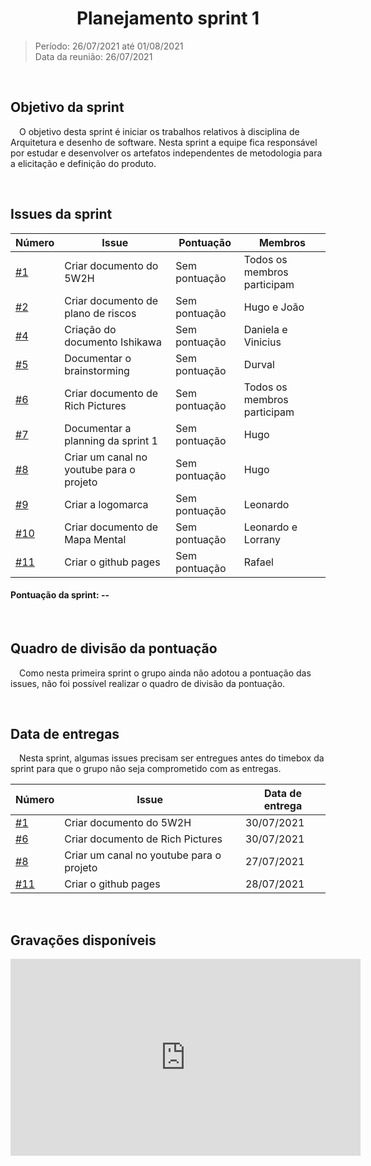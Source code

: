 # <center> Planejamento sprint 1
> Período: 26/07/2021 até 01/08/2021   
> Data da reunião: 26/07/2021

<br/>

## Objetivo da sprint
<p text-align="justify">&ensp;&ensp;O objetivo desta sprint é iniciar os trabalhos relativos à disciplina de Arquitetura e desenho de software. Nesta sprint a equipe fica responsável por estudar e desenvolver os artefatos independentes de metodologia para a elicitação e definição do produto.</p>

<br/>

## Issues da sprint
| Número | Issue | Pontuação | Membros |
| -- | -- | -- | -- |
| [#1](https://github.com/UnBArqDsw2021-1/2021.1_G01_Animalesco_docs/issues/1)   | Criar documento do 5W2H                  | Sem pontuação | Todos os membros participam |
| [#2](https://github.com/UnBArqDsw2021-1/2021.1_G01_Animalesco_docs/issues/2)   | Criar documento de plano de riscos       | Sem pontuação | Hugo e João |
| [#4](https://github.com/UnBArqDsw2021-1/2021.1_G01_Animalesco_docs/issues/4)   | Criação do documento Ishikawa            | Sem pontuação | Daniela e Vinicius |
| [#5](https://github.com/UnBArqDsw2021-1/2021.1_G01_Animalesco_docs/issues/5)   | Documentar o brainstorming               | Sem pontuação | Durval |
| [#6](https://github.com/UnBArqDsw2021-1/2021.1_G01_Animalesco_docs/issues/6)   | Criar documento de Rich Pictures         | Sem pontuação | Todos os membros participam |
| [#7](https://github.com/UnBArqDsw2021-1/2021.1_G01_Animalesco_docs/issues/7)   | Documentar a planning da sprint 1        | Sem pontuação | Hugo |
| [#8](https://github.com/UnBArqDsw2021-1/2021.1_G01_Animalesco_docs/issues/8)   | Criar um canal no youtube para o projeto | Sem pontuação | Hugo |
| [#9](https://github.com/UnBArqDsw2021-1/2021.1_G01_Animalesco_docs/issues/9)   | Criar a logomarca                        | Sem pontuação | Leonardo |
| [#10](https://github.com/UnBArqDsw2021-1/2021.1_G01_Animalesco_docs/issues/10) | Criar documento de Mapa Mental           | Sem pontuação | Leonardo e Lorrany |
| [#11](https://github.com/UnBArqDsw2021-1/2021.1_G01_Animalesco_docs/issues/11) | Criar o github pages                     | Sem pontuação | Rafael |


#### Pontuação da sprint: --

<br/>

## Quadro de divisão da pontuação
<p text-align="justify">&ensp;&ensp;Como nesta primeira sprint o grupo ainda não adotou a pontuação das issues, não foi possível realizar o quadro de divisão da pontuação.</p>

<br/>

## Data de entregas
<p text-align="justify">&ensp;&ensp;Nesta sprint, algumas issues precisam ser entregues antes do timebox da sprint para que o grupo não seja comprometido com as entregas.</p>

| Número | Issue | Data de entrega |
| -- | -- | -- |
| [#1](https://github.com/UnBArqDsw2021-1/2021.1_G01_Animalesco_docs/issues/1)   | Criar documento do 5W2H                  | 30/07/2021 |
| [#6](https://github.com/UnBArqDsw2021-1/2021.1_G01_Animalesco_docs/issues/6)   | Criar documento de Rich Pictures         | 30/07/2021 |
| [#8](https://github.com/UnBArqDsw2021-1/2021.1_G01_Animalesco_docs/issues/8)   | Criar um canal no youtube para o projeto | 27/07/2021 |
| [#11](https://github.com/UnBArqDsw2021-1/2021.1_G01_Animalesco_docs/issues/11) | Criar o github pages                     | 28/07/2021 |

<br/>

## Gravações disponíveis
<iframe width="560" height="315" src="https://www.youtube.com/embed/oUFwZNbgOtY" title="Gravação planning da sprint 01" frameborder="0" allow="accelerometer; autoplay; clipboard-write; encrypted-media; gyroscope; picture-in-picture" allowfullscreen></iframe>